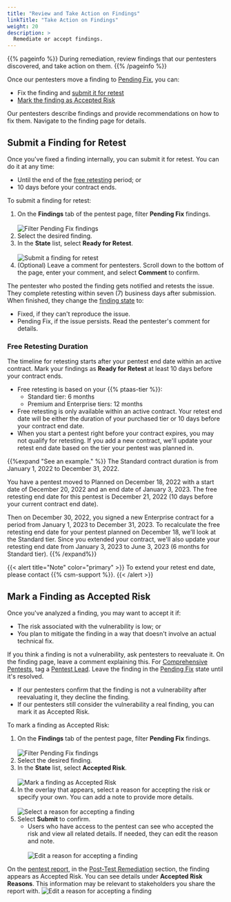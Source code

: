 ```yaml
---
title: "Review and Take Action on Findings"
linkTitle: "Take Action on Findings"
weight: 20
description: >
  Remediate or accept findings.
---
```


{{% pageinfo %}}
During remediation, review findings that our pentesters discovered, and take action on them.
{{% /pageinfo %}}

Once our pentesters move a finding to [Pending Fix](/platform-deep-dive/pentests/findings/finding-states/), you can:

- Fix the finding and [submit it for retest](#submit-a-finding-for-retest)
- [Mark the finding as Accepted Risk](#mark-a-finding-as-accepted-risk)

Our pentesters describe findings and provide recommendations on how to fix them. Navigate to the finding page for details.

## Submit a Finding for Retest

Once you've fixed a finding internally, you can submit it for retest. You can do it at any time:

- Until the end of the [free retesting](#free-retesting-duration) period; or
- 10 days before your contract ends.

To submit a finding for retest:

1. On the **Findings** tab of the pentest page, filter **Pending Fix** findings.<br><br>
![Filter Pending Fix findings](/deepdive/FilterPendingFixFindings.png "Filter Pending Fix findings")
1. Select the desired finding.
1. In the **State** list, select **Ready for Retest**.<br><br>
![Submit a finding for retest](/deepdive/ReadyForRetestFinding.png "Submit a finding for retest")
1. (Optional) Leave a comment for pentesters. Scroll down to the bottom of the page, enter your comment, and select **Comment** to confirm.

The pentester who posted the finding gets notified and retests the issue. They complete retesting within seven (7) business days after submission. When finished, they change the [finding state](/platform-deep-dive/pentests/findings/finding-states/) to:

- Fixed, if they can't reproduce the issue.
- Pending Fix, if the issue persists. Read the pentester's comment for details.

### Free Retesting Duration

The timeline for retesting starts after your pentest end date within an active contract. Mark your findings as **Ready for Retest** at least 10 days before your contract ends.

- Free retesting is based on your {{% ptaas-tier %}}:
  - Standard tier: 6 months
  - Premium and Enterprise tiers: 12 months
- Free retesting is only available within an active contract. Your retest end date will be either the duration of your purchased tier or 10 days before your contract end date.
- When you start a pentest right before your contract expires, you may not qualify for retesting. If you add a new contract, we'll update your retest end date based on the tier your pentest was planned in.

{{%expand "See an example." %}}
The Standard contract duration is from January 1, 2022 to December 31, 2022.

You have a pentest moved to Planned on December 18, 2022 with a start date of December 20, 2022 and an end date of January 3, 2023. The free retesting end date for this pentest is December 21, 2022 (10 days before your current contract end date).

Then on December 30, 2022, you signed a new Enterprise contract for a period from January 1, 2023 to December 31, 2023. To recalculate the free retesting end date for your pentest planned on December 18, we'll look at the Standard tier. Since you extended your contract, we'll also update your retesting end date from January 3, 2023 to June 3, 2023 (6 months for Standard tier).
{{% /expand%}}

{{< alert title="Note" color="primary" >}}
To extend your retest end date, please contact {{% csm-support %}}.
{{< /alert >}}

## Mark a Finding as Accepted Risk

Once you've analyzed a finding, you may want to accept it if:

- The risk associated with the vulnerability is low; or
- You plan to mitigate the finding in a way that doesn't involve an actual technical fix.

If you think a finding is not a vulnerability, ask pentesters to reevaluate it. On the finding page, leave a comment explaining this. For [Comprehensive Pentests](/getting-started/glossary/#comprehensive-pentest), tag a [Pentest Lead](/getting-started/glossary/#pentest-lead). Leave the finding in the [Pending Fix](/platform-deep-dive/pentests/findings/finding-states/) state until it's resolved.

- If our pentesters confirm that the finding is not a vulnerability after reevaluating it, they decline the finding.
- If our pentesters still consider the vulnerability a real finding, you can mark it as Accepted Risk.

To mark a finding as Accepted Risk:

1. On the **Findings** tab of the pentest page, filter **Pending Fix** findings.<br><br>
![Filter Pending Fix findings](/deepdive/FilterPendingFixFindings.png "Filter Pending Fix findings")
1. Select the desired finding.
1. In the **State** list, select **Accepted Risk**.<br><br>
![Mark a finding as Accepted Risk](/deepdive/AcceptedRiskFinding.png "Mark a finding as Accepted Risk")
1. In the overlay that appears, select a reason for accepting the risk or specify your own. You can add a note to provide more details.<br><br>
![Select a reason for accepting a finding](/deepdive/AcceptedRiskReason.png "Select a reason for accepting a finding")
1. Select **Submit** to confirm.
   - Users who have access to the pentest can see who accepted the risk and view all related details. If needed, they can edit the reason and note.<br><br>
   ![Edit a reason for accepting a finding](/deepdive/EditAcceptedRisk.png "Edit a reason for accepting a finding")

On the [pentest report](/platform-deep-dive/pentests/reports/), in the [Post-Test Remediation](/platform-deep-dive/pentests/reports/report-contents/#post-test-remediation) section, the finding appears as Accepted Risk. You can see details under **Accepted Risk Reasons**. This information may be relevant to stakeholders you share the report with.
![Edit a reason for accepting a finding](/deepdive/AcceptedRiskReasons.png "Edit a reason for accepting a finding")
